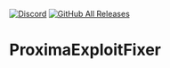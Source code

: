 [![Discord](https://img.shields.io/discord/807380182729228298?label=chat&logo=discord&logoColor=white)](https://discord.gg/bg4VAaGHQ7)
[![GitHub All Releases](https://img.shields.io/github/downloads/moom0o/AnarchyExploitFixes/total.svg)](https://ПошелНахуй.org)

# ProximaExploitFixer
